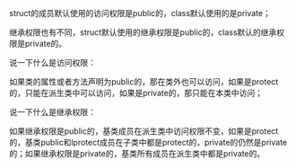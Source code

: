 struct的成员默认使用的访问权限是public的，class默认使用的是private；

继承权限也有不同，struct默认使用的继承权限是public的，class默认的继承权限是private的。



说一下什么是访问权限：

如果类的属性或者方法声明为public的，那在类外也可以访问，如果是protect的，只能在派生类中可以访问，如果是private的，那只能在本类中访问；



说一下什么是继承权限：

如果继承权限是public的，基类成员在派生类中访问权限不变，如果是protect的，基类public和lprotect成员在子类中都是protect的，private的仍然是private的；如果继承权限是private的，基类所有成员在派生类中都是private的。